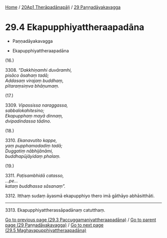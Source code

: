 
[Home](/) / [20Ap1 Therāpadānapāḷi](../../20Ap1.md) / [29 Paṇṇadāyakavagga](../29.md)

# 29.4 Ekapupphiyattheraapadāna

* Paṇṇadāyakavagga

* Ekapupphiyattheraapadāna

(16.)

3308\. _“Dakkhiṇamhi duvāramhi,_  
_pisāco āsahaṃ tadā;_  
_Addasaṃ virajaṃ buddhaṃ,_  
_pītaraṃsiṃva bhāṇumaṃ._  


(17.)

3309\. _Vipassissa naraggassa,_  
_sabbalokahitesino;_  
_Ekapupphaṃ mayā dinnaṃ,_  
_dvipadindassa tādino._  


(18.)

3310\. _Ekanavutito kappe,_  
_yaṃ pupphamadadiṃ tadā;_  
_Duggatiṃ nābhijānāmi,_  
_buddhapūjāyidaṃ phalaṃ._  


(19.)

3311\. _Paṭisambhidā catasso,_  
_…pe…_  
_kataṃ buddhassa sāsanaṃ”._  


3312\. Itthaṃ sudaṃ āyasmā ekapupphiyo thero imā gāthāyo abhāsitthāti.

---

3313\. Ekapupphiyattherassāpadānaṃ catutthaṃ.



[Go to previous page (29.3 Paccuggamaniyattheraapadāna)](29.3.md) / [Go to parent page (29 Paṇṇadāyakavagga)](../29.md) / [Go to next page (29.5 Maghavapupphiyattheraapadāna)](29.5.md)


